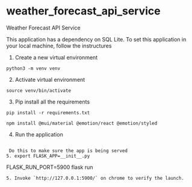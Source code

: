 # weather_forecast_api_service
Weather Forecast API Service

This application has a dependency on SQL Lite.
To set this application in your local machine, follow the instructures
1. Create a new virtual environment
```
python3 -m venv venv
```
2. Activate virtual environment
```
source venv/bin/activate
```
3. Pip install all the requirements
```
pip install -r requirements.txt

npm install @mui/material @emotion/react @emotion/styled

```
4. Run the application
```

 Do this to make sure the app is being served
5. export FLASK_APP=__init__.py 

```

FLASK_RUN_PORT=5900 flask run
```
5. Invoke `http://127.0.0.1:5900/` on chrome to verify the launch. 
